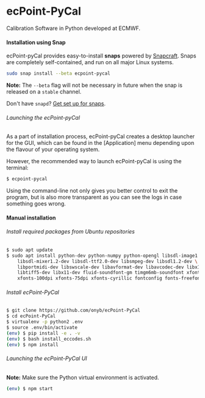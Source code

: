 # ecPoint-PyCal

Calibration Software in Python developed at ECMWF.

#### Installation using Snap

ecPoint-pyCal provides easy-to-install **snaps** powered by [Snapcraft](http://snapcraft.io). Snaps are completely self-contained, and run on all major Linux systems.

```sh
sudo snap install --beta ecpoint-pycal
```

**Note:** The `--beta` flag will not be necessary in future when the snap is released on
a `stable` channel.

Don't have `snapd`? [Get set up for snaps](https://docs.snapcraft.io/core/install).

###### Launching the ecPoint-pyCal

As a part of installation process, ecPoint-pyCal creates a desktop launcher for the GUI,
which can be found in the  [Application] menu depending upon the flavour of your operating
system.

However, the recommended way to launch ecPoint-pyCal is using the terminal:

```sh
$ ecpoint-pycal
```

Using the command-line not only gives you better control to exit the program, but is also more transparent
as you can see the logs in case something goes wrong.

#### Manual installation

###### Install required packages from Ubuntu repositories

```sh
$ sudo apt update
$ sudo apt install python-dev python-numpy python-opengl libsdl-image1.2-dev \
    libsdl-mixer1.2-dev libsdl-ttf2.0-dev libsmpeg-dev libsdl1.2-dev \
    libportmidi-dev libswscale-dev libavformat-dev libavcodec-dev libx11-6 \
    libtiff5-dev libx11-dev fluid-soundfont-gm timgm6mb-soundfont xfonts-base \
    xfonts-100dpi xfonts-75dpi xfonts-cyrillic fontconfig fonts-freefont-ttf
```
###### Install ecPoint-PyCal

```sh
$ git clone https://github.com/onyb/ecPoint-PyCal
$ cd ecPoint-PyCal
$ virtualenv -p python2 .env
$ source .env/bin/activate
(env) $ pip install -e . -v
(env) $ bash install_eccodes.sh
(env) $ npm install
```

###### Launching the ecPoint-PyCal UI

**Note:** Make sure the Python virtual environment is activated.

```sh
(env) $ npm start
```

